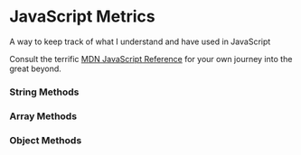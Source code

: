 # JavaScript Metrics

A way to keep track of what I understand and have used in JavaScript

Consult the terrific [MDN JavaScript Reference](https://developer.mozilla.org/en-US/docs/Web/JavaScript/Reference?redirectlocale=en-US&redirectslug=JavaScript%2FReference) for your own journey into the great beyond.

### String Methods


### Array Methods


### Object Methods

